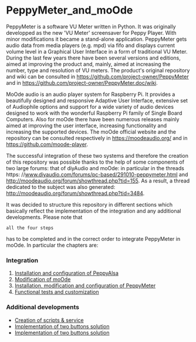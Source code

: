 # PeppyMeter_and_moOde
PeppyMeter is a software VU Meter written in Python. It was originally developped as the new 'VU Meter' screensaver for Peppy Player. With minor modifications it became a stand-alone application. PeppyMeter gets audio data from media players (e.g. mpd) via fifo and displays current volume level in a Graphical User Interface in a form of traditional VU Meter. During the last few years there have been several versions and editions, aimed at improving the product and, mainly, aimed at increasing the number, type and resolution of VU meters. The product's original repository and wiki can be consulted in https://github.com/project-owner/PeppyMeter and in https://github.com/project-owner/PeppyMeter.doc/wiki.

MoOde audio is an audio player system for Raspberry Pi. It provides a beautifully designed and responsive Adaptive User Interface, extensive set of Audiophile options and support for a wide variety of audio devices designed to work with the wonderful Raspberry Pi family of Single Board Computers. Also for moOde there have been numerous releases mainly aimed at improving the user interface, increasing functionality and increasing the supported devices. The moOde official website and the repository can be consulted respectively in https://moodeaudio.org/ and in https://github.com/moode-player.

The successful integration of these two systems and therefore the creation of this repository was possible thanks to the help of some components of two large forums: that of diyAudio and moOde: in particular in the threads https: //www.diyaudio.com/forums/pc-based/291010-peppymeter.html and http://moodeaudio.org/forum/showthread.php?tid=155.
As a result, a thread dedicated to the subject was also generated: http://moodeaudio.org/forum/showthread.php?tid=3484.

It was decided to structure this repository in different sections which basically reflect the implementation of the integration and any additional developments. Please note that
```
all the four steps
```
has to be completed and in the correct order to integrate PeppyMeter in moOde.
In particular the chapters are:
### Integration
1. [Installation and configuration of PeppyAlsa](https://github.com/FdeAlexa/PeppyMeter_and_moOde/blob/main/1_PeppyAlsa.md)
2. [Modification of moOde](https://github.com/FdeAlexa/PeppyMeter_and_moOde/blob/main/2_moOde.md)
3. [Installation, modification and configuration of PeppyMeter](https://github.com/FdeAlexa/PeppyMeter_and_moOde/blob/main/3_PeppyMeter.md)
4. [Functional tests and customization](https://github.com/FdeAlexa/PeppyMeter_and_moOde/blob/main/4_Tests.md)
### Additional developments
* [Creation of scripts & service](https://github.com/FdeAlexa/PeppyMeter_and_moOde/blob/main/5_Script_Services.md)
* [Implementation of two buttons solution](https://github.com/FdeAlexa/PeppyMeter_and_moOde/blob/main/5_Buttons.md)
* [Implementation of two buttons solution](https://github.com/FdeAlexa/PeppyMeter_and_moOde/blob/main/5_Upgrade_7_1_0.md)
